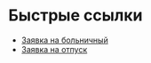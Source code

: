# Быстрые ссылки

- [Заявка на больничный](https://forms.gle/QQoU1w9GorUVPiZ19)
- [Заявка на отпуск](https://docs.google.com/forms/d/e/1FAIpQLSf2nmmBhPWaq8OIFX4FrmszbHjkkdrZdad5JhQ2ygRhRP0zlA/viewform)
